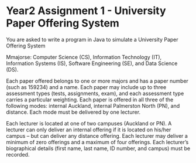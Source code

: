 # Year2 Assignment 1 - University Paper Offering System


You are asked to write a program in Java to simulate a University Paper Offering System

Mmajorse: Computer Science (CS), Information Technology (IT), Information Systems (IS), Software Engineering (SE), and Data Science (DS).

Each paper offered belongs to one or more majors and has a paper number (such as 159234) and a name. 
Each paper may include up to three assessment types (tests, assignments, exam), and each assessment type carries a particular weighting. 
Each paper is offered in all three of the following modes: internal Auckland, internal Palmerston North (PN), and distance. Each mode must be delivered by one lecturer.

Each lecturer is located at one of two campuses (Auckland or PN). A lecturer can only deliver an internal offering if it is located on his/her campus – but can deliver any distance offering. 
Each lecturer may deliver a minimum of zero offerings and a maximum of four offerings. Each lecturer’s biographical details (first name, last name, ID number, and campus) must be recorded.

